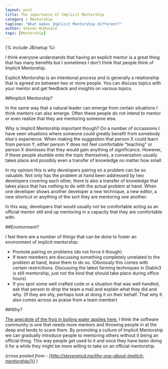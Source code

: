 ```yaml
---
layout: post
title: The importance of Implicit Mentorship
category : Mentorship
tagline: "What makes Implicit Mentorship different?"
author: Steven McDonald
tags: [Mentorship]
---
```

{% include JB/setup %}

I think everyone understands that having an explicit mentor is a great thing that has many benefits but I sometimes I don't think that people think of Implicit Mentorship.

Explicit Mentorship is an intentional process and is generally a relationship that is agreed on between two or more people. You can discuss topics with your mentor and get feedback and insights on various topics.

##Implicit Mentorship?

In the same way that a natural leader can emerge from certain situations I think mentors can also emerge. Often these people do not intend to mentor or even realize that they are mentoring someone else.

Why is Implicit Mentorship important though? On a number of occassions I have seen situations where someone could greatly benefit from somebody else's experience. When making the suggestion that person X could learn from person Y, either person Y does not feel comfortable "teaching" or person X dismisses that they would gain anything of significance. However, if these people stumble onto the topic themselves, a conversation usually takes place and possibly even a transfer of knowledge no matter how small.

In my opinion this is why developers pairing on a problem can be so valuable. Not only has the problem at hand been addressed by two developers covering each other, there is also a transfer of knowledge that takes place that has nothing to do with the actual problem at hand. When one developer shows another developer a new technique, a new editor, a new shortcut or anything of the sort they are mentoring one another.

In this way, developers that would usually not be comfortable acting as an official mentor still end up mentoring in a capacity that they are comfortable with.

##Environment?

I feel there are a number of things that can be done to foster an environment of implicit mentorship:

* Promote pairing on problems (do not force it though)
* If team members are discussing something completely unrelated to the problem at hand, leave them to do so. (Obviously this comes with certain restricitions. Discussing the latest farming techniques in Diablo3 is still mentorship, just not the kind that should take place during office hours)
* If you spot some well crafted code or a situation that was well handled, ask that person to drop the team a mail and explain what they did and why. (If they are shy, perhaps look at doing it on their behalf. That why it also comes across as praise from a team member)

##Why?

[The anecdote of the frog in boiling water applies here.]( http://en.wikipedia.org/wiki/Boiling_frog) I think the software community is one that needs more mentors and throwing people in at the deep end tends to scare them. By promoting a culture of Implicit Mentorship we can gradually introduce people to mentoring others without it being an official thing. This way people get used to it and once they have been doing it for a while they might be more willing to take on an official mentorship.


*(cross posted from - [http://stevenmcd.me/the-one-about-implicit-mentorship/]() )*
